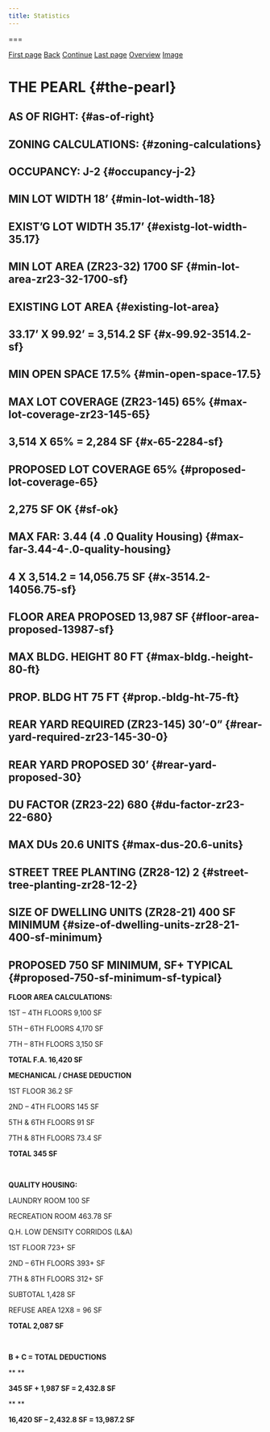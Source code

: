 ```yaml
---
title: Statistics
---
```


===

[First page](text0.html) [Back](text1.html) [Continue](text3.html) [Last
page](text10.html) [Overview](HPD-Pearl.html) [Image](img2.html)

  

THE PEARL {#the-pearl}
=========

**AS OF RIGHT:** {#as-of-right}
----------------

**ZONING CALCULATIONS:** {#zoning-calculations}
------------------------

OCCUPANCY: J-2 {#occupancy-j-2}
--------------

MIN LOT WIDTH 18’ {#min-lot-width-18}
-----------------

EXIST’G LOT WIDTH 35.17’ {#existg-lot-width-35.17}
------------------------

MIN LOT AREA (ZR23-32) 1700 SF {#min-lot-area-zr23-32-1700-sf}
------------------------------

EXISTING LOT AREA {#existing-lot-area}
-----------------

33.17’ X 99.92’ = 3,514.2 SF {#x-99.92-3514.2-sf}
----------------------------

MIN OPEN SPACE 17.5% {#min-open-space-17.5}
--------------------

MAX LOT COVERAGE (ZR23-145) 65% {#max-lot-coverage-zr23-145-65}
-------------------------------

3,514 X 65% = 2,284 SF {#x-65-2284-sf}
----------------------

PROPOSED LOT COVERAGE 65% {#proposed-lot-coverage-65}
-------------------------

2,275 SF OK {#sf-ok}
-----------

MAX FAR: 3.44 (4 .0 Quality Housing) {#max-far-3.44-4-.0-quality-housing}
------------------------------------

4 X 3,514.2 = 14,056.75 SF {#x-3514.2-14056.75-sf}
--------------------------

FLOOR AREA PROPOSED 13,987 SF {#floor-area-proposed-13987-sf}
-----------------------------

MAX BLDG. HEIGHT 80 FT {#max-bldg.-height-80-ft}
----------------------

PROP. BLDG HT 75 FT {#prop.-bldg-ht-75-ft}
-------------------

REAR YARD REQUIRED (ZR23-145) 30’-0” {#rear-yard-required-zr23-145-30-0}
------------------------------------

REAR YARD PROPOSED 30’ {#rear-yard-proposed-30}
----------------------

**DU FACTOR (ZR23-22) 680** {#du-factor-zr23-22-680}
---------------------------

**MAX DUs 20.6 UNITS** {#max-dus-20.6-units}
----------------------

STREET TREE PLANTING (ZR28-12) 2 {#street-tree-planting-zr28-12-2}
--------------------------------

SIZE OF DWELLING UNITS (ZR28-21) 400 SF MINIMUM {#size-of-dwelling-units-zr28-21-400-sf-minimum}
-----------------------------------------------

PROPOSED 750 SF MINIMUM, SF+ TYPICAL {#proposed-750-sf-minimum-sf-typical}
------------------------------------

**FLOOR AREA CALCULATIONS:**

1ST – 4TH FLOORS 9,100 SF

5TH – 6TH FLOORS 4,170 SF

7TH – 8TH FLOORS 3,150 SF

**TOTAL F.A. 16,420 SF**

**MECHANICAL / CHASE DEDUCTION**

1ST FLOOR 36.2 SF

2ND – 4TH FLOORS 145 SF

5TH & 6TH FLOORS 91 SF

7TH & 8TH FLOORS 73.4 SF

**TOTAL 345 SF**

 

**QUALITY HOUSING:**

LAUNDRY ROOM 100 SF

RECREATION ROOM 463.78 SF

Q.H. LOW DENSITY CORRIDOS (L&A)

1ST FLOOR 723+ SF

2ND – 6TH FLOORS 393+ SF

7TH & 8TH FLOORS 312+ SF

SUBTOTAL 1,428 SF

REFUSE AREA 12X8 = 96 SF

**TOTAL 2,087 SF**

 

**B + C = TOTAL DEDUCTIONS**

** **

**345 SF + 1,987 SF = 2,432.8 SF**

** **

**16,420 SF – 2,432.8 SF = 13,987.2 SF**

